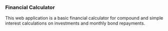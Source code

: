### Financial Calculator

This web application is a basic financial calculator for compound and simple interest calculations on investments and monthly bond repayments.
